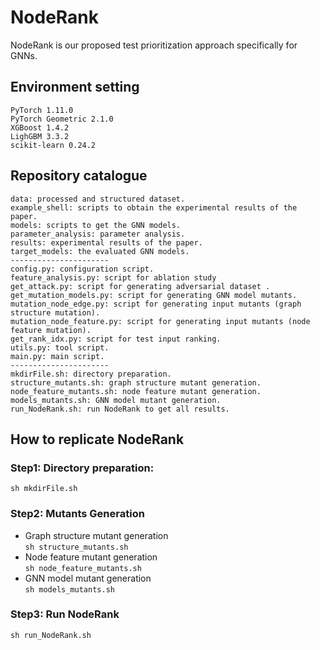 # NodeRank
NodeRank is our proposed test prioritization approach specifically for GNNs.

## Environment setting
    PyTorch 1.11.0
    PyTorch Geometric 2.1.0
    XGBoost 1.4.2
    LighGBM 3.3.2
    scikit-learn 0.24.2

##  Repository catalogue
    data: processed and structured dataset.
    example_shell: scripts to obtain the experimental results of the paper. 
    models: scripts to get the GNN models.
    parameter_analysis: parameter analysis.
    results: experimental results of the paper.
    target_models: the evaluated GNN models.
    ----------------------
    config.py: configuration script.
    feature_analysis.py: script for ablation study 
    get_attack.py: script for generating adversarial dataset .
    get_mutation_models.py: script for generating GNN model mutants.
    mutation_node_edge.py: script for generating input mutants (graph structure mutation).
    mutation_node_feature.py: script for generating input mutants (node feature mutation).
    get_rank_idx.py: script for test input ranking.
    utils.py: tool script.
    main.py: main script.
    ----------------------
    mkdirFile.sh: directory preparation.
    structure_mutants.sh: graph structure mutant generation.
    node_feature_mutants.sh: node feature mutant generation.
    models_mutants.sh: GNN model mutant generation.
    run_NodeRank.sh: run NodeRank to get all results.

## How to replicate NodeRank
### Step1: Directory preparation:  
```sh mkdirFile.sh```

### Step2: Mutants Generation
- Graph structure mutant generation  
    ```sh structure_mutants.sh```
- Node feature mutant generation  
    ```sh node_feature_mutants.sh```
- GNN model mutant generation  
    ```sh models_mutants.sh```
### Step3: Run NodeRank  
```sh run_NodeRank.sh```